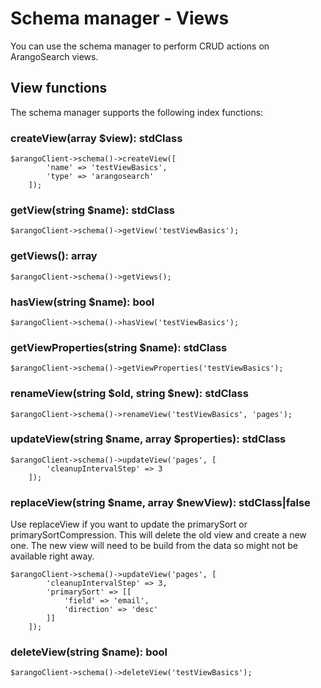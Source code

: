 # Schema manager - Views
You can use the schema manager to perform CRUD actions on ArangoSearch views.

## View functions
The schema manager supports the following index functions:

###  createView(array $view): stdClass
```
$arangoClient->schema()->createView([
        'name' => 'testViewBasics',
        'type' => 'arangosearch'
    ]);
```

###  getView(string $name): stdClass
```
$arangoClient->schema()->getView('testViewBasics');
```

###  getViews(): array
```
$arangoClient->schema()->getViews();
```

###  hasView(string $name): bool
```
$arangoClient->schema()->hasView('testViewBasics');
```


###  getViewProperties(string $name): stdClass
```
$arangoClient->schema()->getViewProperties('testViewBasics');
```

###  renameView(string $old, string $new): stdClass
```
$arangoClient->schema()->renameView('testViewBasics', 'pages');
```

###  updateView(string $name, array $properties): stdClass
```
$arangoClient->schema()->updateView('pages', [
        'cleanupIntervalStep' => 3
    ]);
```

###  replaceView(string $name, array $newView): stdClass|false
Use replaceView if you want to update the primarySort or primarySortCompression.
This will delete the old view and create a new one. The new view will need to be build from the data so might
not be available right away.
```
$arangoClient->schema()->updateView('pages', [
        'cleanupIntervalStep' => 3,
        'primarySort' => [[
            'field' => 'email',
            'direction' => 'desc'
        ]]
    ]);
```

###  deleteView(string $name): bool
```
$arangoClient->schema()->deleteView('testViewBasics');
```

